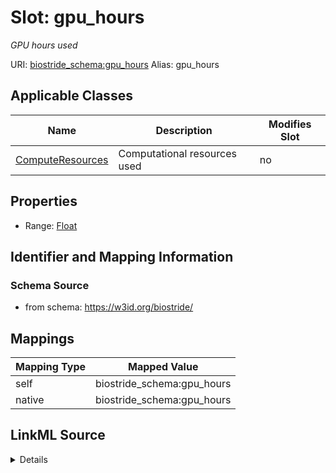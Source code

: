 

# Slot: gpu_hours 


_GPU hours used_





URI: [biostride_schema:gpu_hours](https://w3id.org/biostride/schema/gpu_hours)
Alias: gpu_hours

<!-- no inheritance hierarchy -->





## Applicable Classes

| Name | Description | Modifies Slot |
| --- | --- | --- |
| [ComputeResources](ComputeResources.md) | Computational resources used |  no  |






## Properties

* Range: [Float](Float.md)




## Identifier and Mapping Information






### Schema Source


* from schema: https://w3id.org/biostride/




## Mappings

| Mapping Type | Mapped Value |
| ---  | ---  |
| self | biostride_schema:gpu_hours |
| native | biostride_schema:gpu_hours |




## LinkML Source

<details>
```yaml
name: gpu_hours
description: GPU hours used
from_schema: https://w3id.org/biostride/
rank: 1000
alias: gpu_hours
owner: ComputeResources
domain_of:
- ComputeResources
range: float

```
</details>
